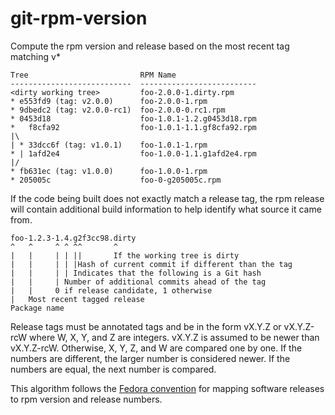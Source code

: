 git-rpm-version
===============

Compute the rpm version and release based on the most recent tag matching v*

    Tree                         RPM Name
    ---------------------------  --------------------------
    <dirty working tree>         foo-2.0.0-1.dirty.rpm
    * e553fd9 (tag: v2.0.0)      foo-2.0.0-1.rpm
    * 9dbedc2 (tag: v2.0.0-rc1)  foo-2.0.0-0.rc1.rpm
    * 0453d18                    foo-1.0.1-1.2.g0453d18.rpm
    *   f8cfa92                  foo-1.0.1-1.1.gf8cfa92.rpm
    |\
    | * 33dcc6f (tag: v1.0.1)    foo-1.0.1-1.rpm
    * | 1afd2e4                  foo-1.0.0-1.1.g1afd2e4.rpm
    |/
    * fb631ec (tag: v1.0.0)      foo-1.0.0-1.rpm
    * 205005c                    foo-0-g205005c.rpm

If the code being built does not exactly match a release tag, the rpm release
will contain additional build information to help identify what source it came
from.

    foo-1.2.3-1.4.g2f3cc98.dirty
    ^   ^     ^ ^ ^^       ^
    |   |     | | ||       If the working tree is dirty
    |   |     | | |Hash of current commit if different than the tag
    |   |     | | Indicates that the following is a Git hash
    |   |     | Number of additional commits ahead of the tag
    |   |     0 if release candidate, 1 otherwise
    |   Most recent tagged release
    Package name

Release tags must be annotated tags and be in the form vX.Y.Z or vX.Y.Z-rcW
where W, X, Y, and Z are integers. vX.Y.Z is assumed to be newer than
vX.Y.Z-rcW. Otherwise, X, Y, Z, and W are compared one by one. If the numbers
are different, the larger number is considered newer. If the numbers are equal,
the next number is compared.

This algorithm follows the [Fedora convention][1] for mapping software releases
to rpm version and release numbers.

  [1]: http://fedoraproject.org/wiki/Packaging%3aNamingGuidelines#NonNumericRelease
